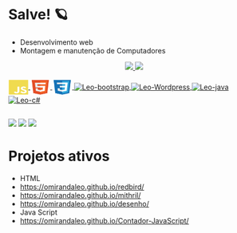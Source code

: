 # Salve! 🪐
- Desenvolvimento web
- Montagem e manutenção de Computadores 

<div align="center">
  <a href="https://github.com/omirandaleo">
  <img height="150em" src="https://github-readme-stats.vercel.app/api?username=omirandaleo&show_icons=true&theme=gruvbox&include_all_commits=true&count_private=true"/>
  <img height="150em" src="https://github-readme-stats.vercel.app/api/top-langs/?username=omirandaleo&layout=compact&langs_count=7&theme=gruvbox"/>
</div>
 
 
  
  <div style="display: inline_block"><br>
  <img align="center" alt="Leo-Js" height="30" width="40" src="https://raw.githubusercontent.com/devicons/devicon/master/icons/javascript/javascript-plain.svg">
  <img align="center" alt="Leo-HTML" height="30" width="40" src="https://raw.githubusercontent.com/devicons/devicon/master/icons/html5/html5-original.svg">
  <img align="center" alt="Leo-CSS" height="30" width="40" src="https://raw.githubusercontent.com/devicons/devicon/master/icons/css3/css3-original.svg">
  <img align="center" alt="Leo-bootstrap" height="30" width="40" src="https://cdn.jsdelivr.net/gh/devicons/devicon/icons/bootstrap/bootstrap-original.svg">
  <img  align="center" alt="Leo-Wordpress" height="30" width="40" src="https://cdn.jsdelivr.net/gh/devicons/devicon/icons/wordpress/wordpress-plain.svg" /> 
  <img align="center" alt="Leo-java" height="30" width="40" src="https://cdn.jsdelivr.net/gh/devicons/devicon/icons/java/java-original.svg" />
  <img  align="center" alt="Leo-c#" height="30" width="40" src="https://cdn.jsdelivr.net/gh/devicons/devicon/icons/csharp/csharp-original.svg" />       
  </div>
  
  ## 
  
  <div>
     <a href="https://instagram.com/omirandaleo" target="_blank"><img src="https://img.shields.io/badge/-Instagram-%23E4405F?style=for-the-badge&logo=instagram&logoColor=white" target="_blank"></a>
  <a href = "mailto:leomiranda.pereira@gmail.com"><img src="https://img.shields.io/badge/-Gmail-%23333?style=for-the-badge&logo=gmail&logoColor=white" target="_blank"></a>
  <a href="https://www.linkedin.com/in/omirandaleo/" target="_blank"><img src="https://img.shields.io/badge/-LinkedIn-%230077B5?style=for-the-badge&logo=linkedin&logoColor=white" target="_blank"></a> 
    <div>

# Projetos ativos 
- HTML
- https://omirandaleo.github.io/redbird/
- https://omirandaleo.github.io/mithril/
- https://omirandaleo.github.io/desenho/
- Java Script
- https://omirandaleo.github.io/Contador-JavaScript/
